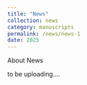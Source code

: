 ```yaml
---
title: "News"
collection: news
category: manuscripts
permalink: /news/news-1
date: 2025
---
```


About News 

to be uploading....